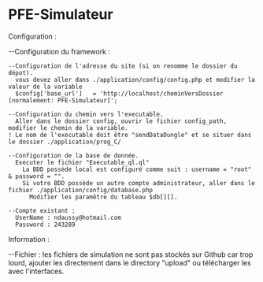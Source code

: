 PFE-Simulateur
==============


Configuration :

  --Configuration du framework :
  
    --Configuration de l'adresse du site (si on renomme le dossier du dépot).
      vous devez aller dans ./application/config/config.php et modifier la valeur de la variable 
      $config['base_url']	= 'http://localhost/cheminVersDossier [normalement: PFE-Simulateur]';

    --Configuration du chemin vers l'executable.
      Aller dans le dossier config, ouvrir le fichier config_path, modifier le chemin de la variable.
    ! Le nom de l'executable doit être "sendDataDungle" et se situer dans le dossier ./application/prog_C/
    
    --Configuration de la base de donnée.
      Executer le fichier "Executable_ql.ql"
        La BDD possède local est configuré comme suit : username = "root" & password = "".
        Si votre BDD possède un autre compte administrateur, aller dans le fichier ./application/config/database.php
          Modifier les paramêtre du tableau $db[][].
        
    --Compte existant :
      UserName : ndaussy@hotmail.com
      Password : 243289
      
      
Information : 

  --Fichier : les fichiers de simulation ne sont pas stockés sur Github car trop lourd, ajouter les directement dans le 
  directory "upload" ou télécharger les avec l'interfaces.
